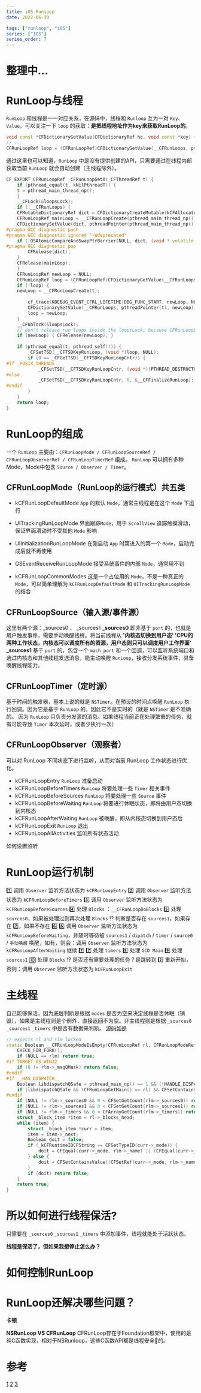 ```yaml
---
title: iOS Runloop
date: 2022-06-30

tags: ["runloop", "iOS"]
series: ["IOS"]
series_order: 7
---
```


# 整理中...

<!-- more -->

# RunLoop与线程
`RunLoop` 和线程是一一对应关系，在源码中，线程和 `Runloop` 互为一对 `Key、Value`，可以关注一下 `loop` 的获取：**是把线程地址作为key来获取RunLoop的**。
```c++
void const *CFDictionaryGetValue(CFDictionaryRef hc, void const *key) {...}
// ...
CFRunLoopRef loop = (CFRunLoopRef)CFDictionaryGetValue(__CFRunLoops, pthreadPointer(t));
```
通过这里也可以知道，`RunLoop` 中是没有提供创建的API，只需要通过在线程内部获取当前 `RunLoop` 就会自动创建（主线程除外）。

```c++
CF_EXPORT CFRunLoopRef _CFRunLoopGet0(_CFThreadRef t) {
    if (pthread_equal(t, kNilPthreadT)) {
	t = pthread_main_thread_np();
    }
    __CFLock(&loopsLock);
    if (!__CFRunLoops) {
	CFMutableDictionaryRef dict = CFDictionaryCreateMutable(kCFAllocatorSystemDefault, 0, NULL, &kCFTypeDictionaryValueCallBacks);
	CFRunLoopRef mainLoop = __CFRunLoopCreate(pthread_main_thread_np());
	CFDictionarySetValue(dict, pthreadPointer(pthread_main_thread_np()), mainLoop);
#pragma GCC diagnostic push
#pragma GCC diagnostic ignored "-Wdeprecated"
	if (!OSAtomicCompareAndSwapPtrBarrier(NULL, dict, (void * volatile *)&__CFRunLoops)) {
#pragma GCC diagnostic pop
	    CFRelease(dict);
	}
	CFRelease(mainLoop);
    }
    CFRunLoopRef newLoop = NULL;
    CFRunLoopRef loop = (CFRunLoopRef)CFDictionaryGetValue(__CFRunLoops, pthreadPointer(t));
    if (!loop) {
	newLoop = __CFRunLoopCreate(t);
        
        cf_trace(KDEBUG_EVENT_CFRL_LIFETIME|DBG_FUNC_START, newLoop, NULL, NULL, NULL);
        CFDictionarySetValue(__CFRunLoops, pthreadPointer(t), newLoop);
        loop = newLoop;
    }
    __CFUnlock(&loopsLock);
    // don't release run loops inside the loopsLock, because CFRunLoopDeallocate may end up taking it
    if (newLoop) { CFRelease(newLoop); }
    
    if (pthread_equal(t, pthread_self())) {
        _CFSetTSD(__CFTSDKeyRunLoop, (void *)loop, NULL);
        if (0 == _CFGetTSD(__CFTSDKeyRunLoopCntr)) {
#if _POSIX_THREADS
            _CFSetTSD(__CFTSDKeyRunLoopCntr, (void *)(PTHREAD_DESTRUCTOR_ITERATIONS-1), (void (*)(void *))__CFFinalizeRunLoop);
#else
            _CFSetTSD(__CFTSDKeyRunLoopCntr, 0, &__CFFinalizeRunLoop);
#endif
        }
    }
    return loop;
}
```

# RunLoop的组成

一个 `RunLoop` 主要由：`CFRunLoopMode / CFRunLoopSourceRef / CFRunLoopObserverRef / CFRunLoopTimerRef` 组成。 `RunLoop` 可以拥有多种Mode，Mode中包含 `Source / Observer / Timer`。
![]()

## CFRunLoopMode（RunLoop的运行模式）共五类

- kCFRunLoopDefaultMode
`App` 的默认 `Mode`，通常主线程是在这个 `Mode` 下运行

- UITrackingRunLoopMode
界面跟踪`Mode`，用于 `ScrollView` 追踪触摸滑动，保证界面滑动时不受其他 `Mode` 影响

- UIInitializationRunLoopMode
在刚启动 `App` 时第进入的第一个 `Mode`，启动完成后就不再使用

- GSEventReceiveRunLoopMode
接受系统事件的内部 `Mode`，通常用不到

- kCFRunLoopCommonModes
这是一个占位用的 `Mode`，不是一种真正的 `Mode`，可以简单理解为 `kCFRunLoopDefaultMode` 和 `UITrackingRunLoopMode` 的结合

## CFRunLoopSource（输入源/事件源）
这里有两个源：_sources0 、 _sources1
**_sources0**
即非基于 `port` 的，也就是用户触发事件，需要手动唤醒线程。将当前线程从 **'内核态切换到用户态' 'CPU的两种工作状态，内核态可以调度所有的资源，用户态则只可以调度用户工作界面'**
**_sources1**
基于 `port` 的，包含一个 `mach_port` 和一个回调，可以监听系统端口和通过内核态和其他线程发送消息，能主动唤醒 `RunLoop`，接收分发系统事件，具备唤醒线程能力。

## CFRunLoopTimer（定时源）
基于时间的触发器，基本上说的就是 `NSTimer`。在预设的时间点唤醒 `RunLoop` 执行回调。因为它是基于 `RunLoop` 的，因此它不是实时的（就是 `NSTimer` 是不准确的。 因为 `RunLoop` 只负责分发源的消息。如果线程当前正在处理繁重的任务，就有可能导致 `Timer` 本次延时，或者少执行一次）

## CFRunLoopObserver（观察者）
可以对 RunLoop 不同状态下进行监听，从而对当前 RunLoop 工作状态进行优化。

- kCFRunLoopEntry
`RunLoop` 准备启动
- kCFRunLoopBeforeTimers
`RunLoop` 将要处理一些 `Timer` 相关事件
- kCFRunLoopBeforeSources
`RunLoop` 将要处理一些 `Source` 事件
- kCFRunLoopBeforeWaiting
`RunLoop` 将要进行休眠状态，即将由用户态切换到内核态
- kCFRunLoopAfterWaiting
`RunLoop` 被唤醒，即从内核态切换到用户态后
- kCFRunLoopExit
`RunLoop` 退出
- kCFRunLoopAllActivities
监听所有状态活动

如何设置监听


# RunLoop运行机制

1️⃣ 调用 `Observer` 监听方法状态为 `kCFRunLoopEntry`
2️⃣ 调用 `Observer` 监听方法状态为 `kCFRunLoopBeforeTimers`
3️⃣ 调用 `Observer` 监听方法状态为 `kCFRunLoopBeforeSources`
4️⃣ 处理 `Blocks` ：`__CFRunLoopDoBlocks`
5️⃣ 处理 `sources0`，如果被处理过则再次处理 `Blocks`
⁉️ 判断是否存在 `sources1`，如果存在 7️⃣，如果不存在 6️⃣
6️⃣ 调用 `Observer` 监听方法状态为 `kCFRunLoopBeforeWaiting`，并随时等待被 `sources1` / `dipatch` / `timer` / `source0` / `手动唤醒` 唤醒，如有，则会：调用 `Observer` 监听方法状态为 `kCFRunLoopAfterWaiting` 继续 7️⃣
7️⃣ 处理 `timers`
8️⃣ 处理 `GCD Main`
9️⃣ 处理 `sources1`
🔟 处理 `Blocks`
⁉️ 是否还有需要处理的任务？是跳转到 2️⃣ 重新开始， 否则：调用 `Observer` 监听方法状态为 `kCFRunLoopExit`





# 主线程

自己能够保活，因为底层判断是根据 `modes` 是否为空来决定线程是否休眠（销毁），如果是主线程则是个例外，直接返回不为空。非主线程则是根据 `_sources0` `_sources1` `_timers` 中是否有数据来判断。
[源码如是](https://github.com/apple/swift-corelibs-foundation)
```c++
// expects rl and rlm locked
static Boolean __CFRunLoopModeIsEmpty(CFRunLoopRef rl, CFRunLoopModeRef rlm, CFRunLoopModeRef previousMode) {
    CHECK_FOR_FORK();
    if (NULL == rlm) return true;
#if TARGET_OS_WIN32
    if (0 != rlm->_msgQMask) return false;
#endif
#if __HAS_DISPATCH__
    Boolean libdispatchQSafe = pthread_main_np() == 1 && ((HANDLE_DISPATCH_ON_BASE_INVOCATION_ONLY && NULL == previousMode) || (!HANDLE_DISPATCH_ON_BASE_INVOCATION_ONLY && 0 == _CFGetTSD(__CFTSDKeyIsInGCDMainQ)));
    if (libdispatchQSafe && (CFRunLoopGetMain() == rl) && CFSetContainsValue(rl->_commonModes, rlm->_name)) return false; // represents the libdispatch main queue
#endif
    if (NULL != rlm->_sources0 && 0 < CFSetGetCount(rlm->_sources0)) return false;
    if (NULL != rlm->_sources1 && 0 < CFSetGetCount(rlm->_sources1)) return false;
    if (NULL != rlm->_timers && 0 < CFArrayGetCount(rlm->_timers)) return false;
    struct _block_item *item = rl->_blocks_head;
    while (item) {
        struct _block_item *curr = item;
        item = item->_next;
        Boolean doit = false;
        if (_kCFRuntimeIDCFString == CFGetTypeID(curr->_mode)) {
            doit = CFEqual(curr->_mode, rlm->_name) || (CFEqual(curr->_mode, kCFRunLoopCommonModes) && CFSetContainsValue(rl->_commonModes, rlm->_name));
        } else {
            doit = CFSetContainsValue((CFSetRef)curr->_mode, rlm->_name) || (CFSetContainsValue((CFSetRef)curr->_mode, kCFRunLoopCommonModes) && CFSetContainsValue(rl->_commonModes, rlm->_name));
        }
        if (doit) return false;
    }
    return true;
}
```

# 所以如何进行线程保活?

只需要在 `_sources0` `_sources1` `_timers` 中添加事件，线程就能处于活跃状态。


**线程是保活了，但如果我想停止怎么办？**

# 如何控制RunLoop


# RunLoop还解决哪些问题？

**卡顿**


**NSRunLoop VS CFRunLoop**
CFRunLoop存在于Foundation框架中，使用的是纯C函数实现，相对于NSRunloop，这些C函数API都是线程安全🔐的。


# 参考

[1](https://www.jianshu.com/p/d97729a4e8a7)
[2](https://zhuanlan.zhihu.com/p/277380342)
[3](https://blog.ibireme.com/2015/05/18/runloop/)